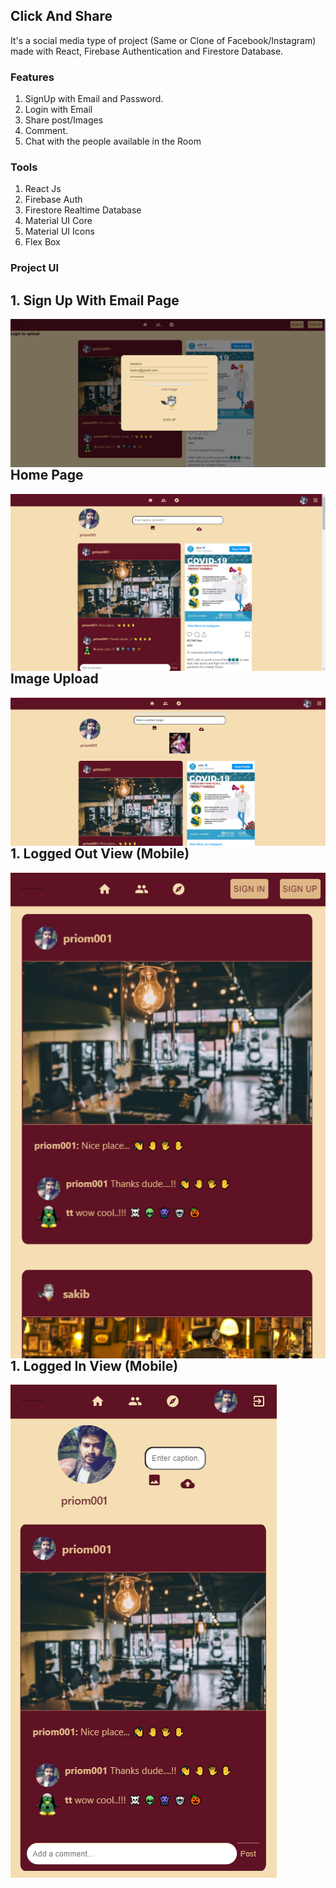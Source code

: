 ## Click And Share

It's a social media type of project (Same or Clone of Facebook/Instagram) made with React, Firebase Authentication and Firestore Database.

### Features

1. SignUp with Email and Password.
2. Login with Email
3. Share post/Images
4. Comment.
5. Chat with the people available in the Room

### Tools

1. React Js
2. Firebase Auth
3. Firestore Realtime Database
4. Material UI Core
5. Material UI Icons
6. Flex Box

### Project UI

## 1. Sign Up With Email Page

<img align="left" alt="priom7" src="https://github.com/Priom7/Click-Share-My-Gram-Social-Media-/blob/master/UI%20Screen%20Shots/my-gram-4.png" />

<br/>
<br/>

## Home Page

<img align="left" alt="priom7" src="https://github.com/Priom7/Click-Share-My-Gram-Social-Media-/blob/master/UI%20Screen%20Shots/my-gram.png" />

<br/>
<br/>

## Image Upload

<img align="left" alt="priom7" src="https://github.com/Priom7/Click-Share-My-Gram-Social-Media-/blob/master/UI%20Screen%20Shots/my-gram-2.png" />

<br/>
<br/>

## 1. Logged Out View (Mobile)

<img align="left" alt="priom7" src="https://github.com/Priom7/Click-Share-My-Gram-Social-Media-/blob/master/UI%20Screen%20Shots/my-gram-5.png" />

<br/>
<br/>

## 1. Logged In View (Mobile)

<img align="left" alt="priom7" src="https://github.com/Priom7/Click-Share-My-Gram-Social-Media-/blob/master/UI%20Screen%20Shots/my-gram-6.PNG" />

<br/>
